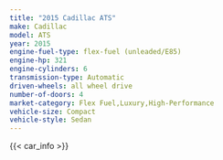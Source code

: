 ```yaml
---
title: "2015 Cadillac ATS"
make: Cadillac
model: ATS
year: 2015
engine-fuel-type: flex-fuel (unleaded/E85)
engine-hp: 321
engine-cylinders: 6
transmission-type: Automatic
driven-wheels: all wheel drive
number-of-doors: 4
market-category: Flex Fuel,Luxury,High-Performance
vehicle-size: Compact
vehicle-style: Sedan
---
```


{{< car_info >}}
